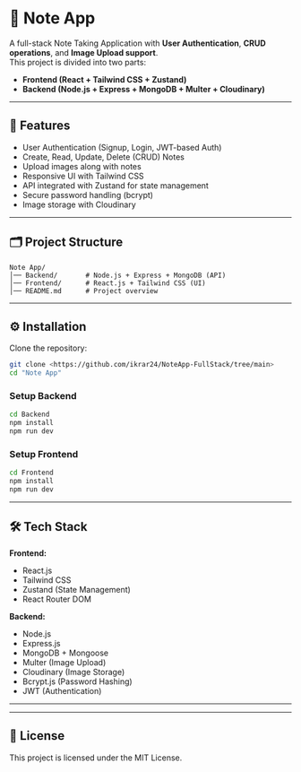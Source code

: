 # 📝 Note App

A full-stack Note Taking Application with **User Authentication**, **CRUD operations**, and **Image Upload support**.  
This project is divided into two parts:
- **Frontend (React + Tailwind CSS + Zustand)**
- **Backend (Node.js + Express + MongoDB + Multer + Cloudinary)**

---

## 🚀 Features
- User Authentication (Signup, Login, JWT-based Auth)
- Create, Read, Update, Delete (CRUD) Notes
- Upload images along with notes
- Responsive UI with Tailwind CSS
- API integrated with Zustand for state management
- Secure password handling (bcrypt)
- Image storage with Cloudinary

---

## 🗂️ Project Structure
```
Note App/
│── Backend/       # Node.js + Express + MongoDB (API)
│── Frontend/      # React.js + Tailwind CSS (UI)
│── README.md      # Project overview
```

---

## ⚙️ Installation
Clone the repository:
```bash
git clone <https://github.com/ikrar24/NoteApp-FullStack/tree/main>
cd "Note App"
```

### Setup Backend
```bash
cd Backend
npm install
npm run dev
```

### Setup Frontend
```bash
cd Frontend
npm install
npm run dev
```

---

## 🛠️ Tech Stack
**Frontend:**
- React.js  
- Tailwind CSS  
- Zustand (State Management)  
- React Router DOM  

**Backend:**
- Node.js  
- Express.js  
- MongoDB + Mongoose  
- Multer (Image Upload)  
- Cloudinary (Image Storage)  
- Bcrypt.js (Password Hashing)  
- JWT (Authentication)  

---


---

## 📄 License
This project is licensed under the MIT License.
